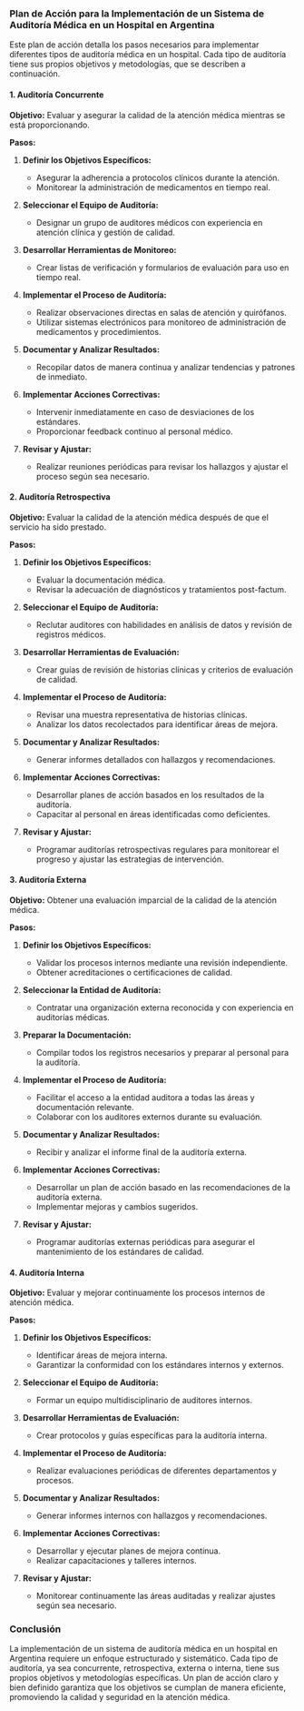 ### Plan de Acción para la Implementación de un Sistema de Auditoría Médica en un Hospital en Argentina

Este plan de acción detalla los pasos necesarios para implementar diferentes tipos de auditoría médica en un hospital. Cada tipo de auditoría tiene sus propios objetivos y metodologías, que se describen a continuación.

#### 1. Auditoría Concurrente

**Objetivo:** Evaluar y asegurar la calidad de la atención médica mientras se está proporcionando.

**Pasos:**

1. **Definir los Objetivos Específicos:**
   - Asegurar la adherencia a protocolos clínicos durante la atención.
   - Monitorear la administración de medicamentos en tiempo real.

2. **Seleccionar el Equipo de Auditoría:**
   - Designar un grupo de auditores médicos con experiencia en atención clínica y gestión de calidad.

3. **Desarrollar Herramientas de Monitoreo:**
   - Crear listas de verificación y formularios de evaluación para uso en tiempo real.

4. **Implementar el Proceso de Auditoría:**
   - Realizar observaciones directas en salas de atención y quirófanos.
   - Utilizar sistemas electrónicos para monitoreo de administración de medicamentos y procedimientos.

5. **Documentar y Analizar Resultados:**
   - Recopilar datos de manera continua y analizar tendencias y patrones de inmediato.

6. **Implementar Acciones Correctivas:**
   - Intervenir inmediatamente en caso de desviaciones de los estándares.
   - Proporcionar feedback continuo al personal médico.

7. **Revisar y Ajustar:**
   - Realizar reuniones periódicas para revisar los hallazgos y ajustar el proceso según sea necesario.

#### 2. Auditoría Retrospectiva

**Objetivo:** Evaluar la calidad de la atención médica después de que el servicio ha sido prestado.

**Pasos:**

1. **Definir los Objetivos Específicos:**
   - Evaluar la documentación médica.
   - Revisar la adecuación de diagnósticos y tratamientos post-factum.

2. **Seleccionar el Equipo de Auditoría:**
   - Reclutar auditores con habilidades en análisis de datos y revisión de registros médicos.

3. **Desarrollar Herramientas de Evaluación:**
   - Crear guías de revisión de historias clínicas y criterios de evaluación de calidad.

4. **Implementar el Proceso de Auditoría:**
   - Revisar una muestra representativa de historias clínicas.
   - Analizar los datos recolectados para identificar áreas de mejora.

5. **Documentar y Analizar Resultados:**
   - Generar informes detallados con hallazgos y recomendaciones.

6. **Implementar Acciones Correctivas:**
   - Desarrollar planes de acción basados en los resultados de la auditoría.
   - Capacitar al personal en áreas identificadas como deficientes.

7. **Revisar y Ajustar:**
   - Programar auditorías retrospectivas regulares para monitorear el progreso y ajustar las estrategias de intervención.

#### 3. Auditoría Externa

**Objetivo:** Obtener una evaluación imparcial de la calidad de la atención médica.

**Pasos:**

1. **Definir los Objetivos Específicos:**
   - Validar los procesos internos mediante una revisión independiente.
   - Obtener acreditaciones o certificaciones de calidad.

2. **Seleccionar la Entidad de Auditoría:**
   - Contratar una organización externa reconocida y con experiencia en auditorías médicas.

3. **Preparar la Documentación:**
   - Compilar todos los registros necesarios y preparar al personal para la auditoría.

4. **Implementar el Proceso de Auditoría:**
   - Facilitar el acceso a la entidad auditora a todas las áreas y documentación relevante.
   - Colaborar con los auditores externos durante su evaluación.

5. **Documentar y Analizar Resultados:**
   - Recibir y analizar el informe final de la auditoría externa.

6. **Implementar Acciones Correctivas:**
   - Desarrollar un plan de acción basado en las recomendaciones de la auditoría externa.
   - Implementar mejoras y cambios sugeridos.

7. **Revisar y Ajustar:**
   - Programar auditorías externas periódicas para asegurar el mantenimiento de los estándares de calidad.

#### 4. Auditoría Interna

**Objetivo:** Evaluar y mejorar continuamente los procesos internos de atención médica.

**Pasos:**

1. **Definir los Objetivos Específicos:**
   - Identificar áreas de mejora interna.
   - Garantizar la conformidad con los estándares internos y externos.

2. **Seleccionar el Equipo de Auditoría:**
   - Formar un equipo multidisciplinario de auditores internos.

3. **Desarrollar Herramientas de Evaluación:**
   - Crear protocolos y guías específicas para la auditoría interna.

4. **Implementar el Proceso de Auditoría:**
   - Realizar evaluaciones periódicas de diferentes departamentos y procesos.

5. **Documentar y Analizar Resultados:**
   - Generar informes internos con hallazgos y recomendaciones.

6. **Implementar Acciones Correctivas:**
   - Desarrollar y ejecutar planes de mejora continua.
   - Realizar capacitaciones y talleres internos.

7. **Revisar y Ajustar:**
   - Monitorear continuamente las áreas auditadas y realizar ajustes según sea necesario.

### Conclusión

La implementación de un sistema de auditoría médica en un hospital en Argentina requiere un enfoque estructurado y sistemático. Cada tipo de auditoría, ya sea concurrente, retrospectiva, externa o interna, tiene sus propios objetivos y metodologías específicas. Un plan de acción claro y bien definido garantiza que los objetivos se cumplan de manera eficiente, promoviendo la calidad y seguridad en la atención médica.
